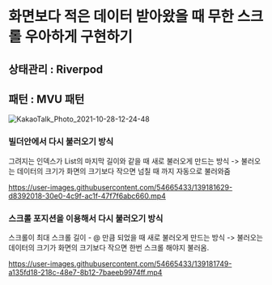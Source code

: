 # 화면보다 적은 데이터 받아왔을 때 무한 스크롤 우아하게 구현하기

## 상태관리 : Riverpod
## 패턴 : MVU 패턴
![KakaoTalk_Photo_2021-10-28-12-24-48](https://user-images.githubusercontent.com/54665433/139181265-e5c7b31b-477c-4e15-b2aa-0ec097c9ea83.jpeg)




### 빌더안에서 다시 불러오기 방식
그려지는 인덱스가 List의 마지막 길이와 같을 때 새로 불러오게 만드는 방식
-> 불러오는 데이터의 크기가 화면의 크기보다 작으면 넘칠 때 까지 자동으로 불러와줌


https://user-images.githubusercontent.com/54665433/139181629-d8392018-30e0-4c9f-ac1f-47f7f6abc660.mp4


### 스크롤 포지션을 이용해서 다시 불러오기 방식
스크롤이 최대 스크롤 길이 - @ 만큼 되었을 때 새로 불러오게 만드는 방식
-> 불러오는 데이터의 크기가 화면의 크기보다 작으면 한번 스크롤 해야지 불러옴.

https://user-images.githubusercontent.com/54665433/139181749-a135fd18-218c-48e7-8b12-7baeeb9974ff.mp4

